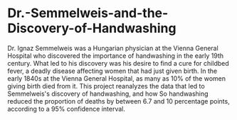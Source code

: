 # Dr.-Semmelweis-and-the-Discovery-of-Handwashing
Dr. Ignaz Semmelweis was a Hungarian physician at the Vienna General Hospital who discovered the importance of handwashing in the early 19th century. What led to his discovery was his desire to find a cure for childbed fever, a deadly disease affecting women that had just given birth. In the early 1840s at the Vienna General Hospital, as many as 10% of the women giving birth died from it. This project reanalyzes the data that led to Semmelweis's discovery of handwashing, and how So handwashing reduced the proportion of deaths by between 6.7 and 10 percentage points, according to a 95% confidence interval.
